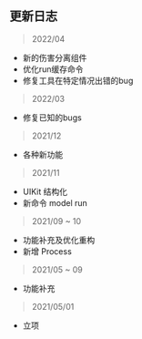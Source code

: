 ## 更新日志

> 2022/04
* 新的伤害分离组件
* 优化run缓存命令
* 修复工具在特定情况出错的bug

> 2022/03
* 修复已知的bugs

> 2021/12
* 各种新功能

> 2021/11
* UIKit 结构化
* 新命令 model run

> 2021/09 ~ 10

* 功能补充及优化重构
* 新增 Process

> 2021/05 ~ 09

* 功能补充

> 2021/05/01

* 立项
